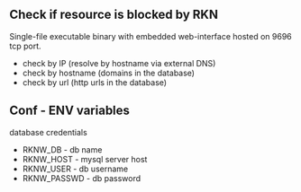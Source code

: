 ## Check if resource is blocked by RKN
Single-file executable binary with embedded web-interface hosted on 9696 tcp port.

- check by IP (resolve by hostname via external DNS)
- check by hostname (domains in the database)
- check by url (http urls in the database)

## Conf - ENV variables

database credentials
- RKNW_DB - db name
- RKNW_HOST - mysql server host
- RKNW_USER - db username
- RKNW_PASSWD - db password
